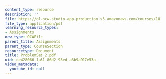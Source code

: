 ```yaml
---
content_type: resource
description: ''
file: https://ol-ocw-studio-app-production.s3.amazonaws.com/courses/18-04-complex-variables-with-applications-fall-1999/ce4280661a3186d293eda3b9a927e53a_ProblemSet_2.pdf
file_type: application/pdf
learning_resource_types:
- Assignments
ocw_type: OCWFile
parent_title: Assignments
parent_type: CourseSection
resourcetype: Document
title: ProblemSet_2.pdf
uid: ce428066-1a31-86d2-93ed-a3b9a927e53a
video_metadata:
  youtube_id: null
---
```

